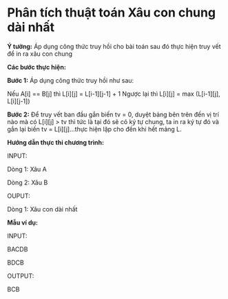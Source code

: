 # Phân tích thuật toán Xâu con chung dài nhất


**Ý tưởng:** Áp dụng công thức truy hồi cho bài toán sau đó thực hiện truy vết để in ra xâu con chung

**Các bước thực hiện:**

**Bước 1:** Áp dụng công thức truy hồi như sau:

Nếu A[i] == B[j] thì L[i][j] = L[i-1][j-1] + 1
Ngược lại thì L[i][j] = max (L[i-1][j], L[i][j-1])

**Bước 2:** Để truy vết ban đầu gắn biến tv = 0, duyệt bảng bên trên đến vị trí nào mà có L[i][j] > tv thì tức là tại đó sẽ có ký tự chung, ta in ra ký tự đó và gắn lại biến tv = L[i][j]…thực hiện lặp cho đến khi hết mảng L.


**Hướng dẫn thực thi chương trình:** 

INPUT:

Dòng 1: Xâu A

Dòng 2: Xâu B



OUPUT:

Dòng 1: Xâu con dài nhất

**Mẫu ví dụ:**

INPUT:

BACDB

BDCB

OUTPUT:

BCB
